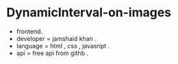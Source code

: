 # DynamicInterval-on-images
- frontend. 
- developer = jamshaid khan .
- language = html , css , javasript .
- api = free api from githb .
